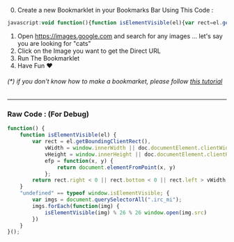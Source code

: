 0) Create a new Bookmarklet in your Bookmarks Bar Using This Code :
```javascript
javascript:void function(){function isElementVisible(el){var rect=el.getBoundingClientRect(),vWidth=window.innerWidth||doc.documentElement.clientWidth,vHeight=window.innerHeight||doc.documentElement.clientHeight,efp=function(x,y){return document.elementFromPoint(x,y)};return rect.right<0||rect.bottom<0||rect.left>vWidth||rect.top>vHeight%3F!1:el.contains(efp(rect.left,rect.top))||el.contains(efp(rect.right,rect.top))||el.contains(efp(rect.right,rect.bottom))||el.contains(efp(rect.left,rect.bottom))}"undefined"==typeof window.isElementVisible;{var imgs=document.querySelectorAll(".irc_mi");imgs.forEach(function(img){isElementVisible(img)%26%26window.open(img.src)})}}();
```
1) Open https://images.google.com and search for any images ... let's say you are looking for "cats"
2) Click on the Image you want to get the Direct URL
2) Run The Bookmarklet
3) Have Fun ♥

###### (*) if you don't know how to make a bookmarket, please follow [this tutorial](https://github.com/Ademking/Useful-Bookmarklets/blob/master/How_To_Create_Bookmarklet.md)
------

### Raw Code : (For Debug)


```javascript
function() {
    function isElementVisible(el) {
        var rect = el.getBoundingClientRect(),
            vWidth = window.innerWidth || doc.documentElement.clientWidth,
            vHeight = window.innerHeight || doc.documentElement.clientHeight,
            efp = function(x, y) {
                return document.elementFromPoint(x, y)
            };
        return rect.right < 0 || rect.bottom < 0 || rect.left > vWidth || rect.top > vHeight % 3 F!1: el.contains(efp(rect.left, rect.top)) || el.contains(efp(rect.right, rect.top)) || el.contains(efp(rect.right, rect.bottom)) || el.contains(efp(rect.left, rect.bottom))
    }
    "undefined" == typeof window.isElementVisible; {
        var imgs = document.querySelectorAll(".irc_mi");
        imgs.forEach(function(img) {
            isElementVisible(img) % 26 % 26 window.open(img.src)
        })
    }
}();

```
